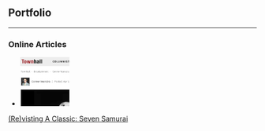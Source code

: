 ## Portfolio

---


### Online Articles


* <img src="https://github.com/connorveenstra/connorveenstra.github.io/raw/master/images/online_article_thumbnail.png" width="100" height="100" title="Online Article">

[(Re)visting A Classic: Seven Samurai](https://townhall.com/entertainment/connorveenstra/2019/04/11/revisiting-a-classic-seven-samurai-n2544101)




